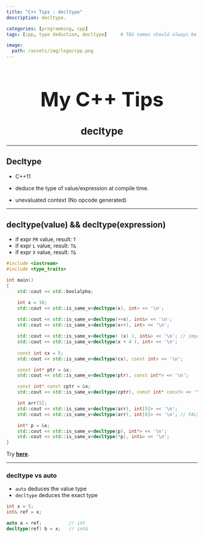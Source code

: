 ```yaml
---
title: "C++ Tips : decltype"
description: decltype.

categories: [programming, cpp]
tags: [cpp, type deduction, decltype]     # TAG names should always be lowercase

image:
  path: /assets/img/logo/cpp.png
---
```


<h1 style="text-align: center; font-size: 52px;">My C++ Tips</h1>
<h2 style="text-align: center; font-size: 26px;">decltype</h2>

---
## Decltype

* C++11

* deduce the type of value/expression at compile time.
* unevaluated context (No opcode generated)

---
## decltype(value) && decltype(expression)

* if expr `PR` value, result: `T`
* if expr `L`  value, result: `T&`
* if expr `X`  value, result: `T&`

```cpp
#include <iostream>
#include <type_traits>

int main() 
{
	std::cout << std::boolalpha;

	int x = 10;
	std::cout << std::is_same_v<decltype(x), int> << '\n';
	
	std::cout << std::is_same_v<decltype(++x), int&> << '\n';
	std::cout << std::is_same_v<decltype(x++), int> << '\n';

	std::cout << std::is_same_v<decltype( (x) ), int&> << '\n'; // important (x) -> expression
	std::cout << std::is_same_v<decltype(x + 4 ), int> << '\n';
	
	const int cx = 5;
	std::cout << std::is_same_v<decltype(cx), const int> << '\n';

	const int* ptr = &x;
	std::cout << std::is_same_v<decltype(ptr), const int*> << '\n';

	const int* const cptr = &x;
	std::cout << std::is_same_v<decltype(cptr), const int* const> << '\n';

	int arr[5];
	std::cout << std::is_same_v<decltype(arr), int[5]> << '\n';
	std::cout << std::is_same_v<decltype(arr), int[6]> << '\n'; // FALSE

	int* p = &x;
	std::cout << std::is_same_v<decltype(p), int*> << '\n';
	std::cout << std::is_same_v<decltype(*p), int&> << '\n';
}
```
Try [**here**](https://onlinegdb.com/-ArGQ0DRL).

---
### decltype vs auto

* `auto` deduces the value type
* `decltype` deduces the exact type

```cpp
int x = 5;
int& ref = x;

auto a = ref;          // int
decltype(ref) b = x;   // int&
```
